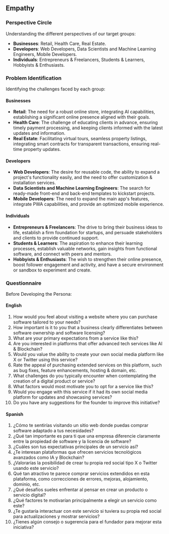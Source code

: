 ## Empathy

### Perspective Circle

Understanding the different perspectives of our target groups:

- **Businesses**: Retail, Health Care, Real Estate.
- **Developers**: Web Developers, Data Scientists and Machine Learning Engineers, Mobile Developers.
- **Individuals**: Entrepreneurs & Freelancers, Students & Learners, Hobbyists & Enthusiasts.

### Problem Identification

Identifying the challenges faced by each group:

#### Businesses
- **Retail**: The need for a robust online store, integrating AI capabilities, establishing a significant online presence aligned with their goals.
- **Health Care**: The challenge of educating clients in advance, ensuring timely payment processing, and keeping clients informed with the latest updates and information.
- **Real Estate**: Facilitating virtual tours, seamless property listings, integrating smart contracts for transparent transactions, ensuring real-time property updates.

#### Developers
- **Web Developers**: The desire for reusable code, the ability to expand a project's functionality easily, and the need to offer customization & installation services.
- **Data Scientists and Machine Learning Engineers**: The search for ready-made front-end and back-end templates to kickstart projects.
- **Mobile Developers**: The need to expand the main app's features, integrate PWA capabilities, and provide an optimized mobile experience.

#### Individuals
- **Entrepreneurs & Freelancers**: The drive to bring their business ideas to life, establish a firm foundation for startups, and persuade stakeholders and clients to provide continued support.
- **Students & Learners**: The aspiration to enhance their learning processes, establish valuable networks, gain insights from functional software, and connect with peers and mentors.
- **Hobbyists & Enthusiasts**: The wish to strengthen their online presence, boost follower engagement and activity, and have a secure environment or sandbox to experiment and create.

### Questionnaire
Before Developing the Persona:
#### English
1. How would you feel about visiting a website where you can purchase software tailored to your needs?
2. How important is it to you that a business clearly differentiates between software ownership and software licensing?
3. What are your primary expectations from a service like this? 
4. Are you interested in platforms that offer advanced tech services like AI & Blockchain? 
5. Would you value the ability to create your own social media platform like X or Twitter using this service?
6. Rate the appeal of purchasing extended services on this platform, such as bug fixes, feature enhancements, hosting & domain, etc.
7. What challenges do you typically encounter when contemplating the creation of a digital product or service?
8. What factors would most motivate you to opt for a service like this?
9. Would you engage with this service if it had its own social media platform for updates and showcasing services?
10. Do you have any suggestions for the founder to improve this initiative?

#### Spanish
1. ¿Cómo te sentirías visitando un sitio web donde puedas comprar software adaptado a tus necesidades?
2. ¿Qué tan importante es para ti que una empresa diferencie claramente entre la propiedad de software y la licencia de software?
3. ¿Cuáles son tus expectativas principales de un servicio así?
4. ¿Te interesan plataformas que ofrecen servicios tecnológicos avanzados como IA y Blockchain?
5. ¿Valorarías la posibilidad de crear tu propia red social tipo X o Twitter usando este servicio?
6. Qué tan atractivo te parece comprar servicios extendidos en esta plataforma, como correcciones de errores, mejoras, alojamiento, dominio, etc.
7. ¿Qué desafíos sueles enfrentar al pensar en crear un producto o servicio digital?
8. ¿Qué factores te motivarían principalmente a elegir un servicio como este?
9. ¿Te gustaría interactuar con este servicio si tuviera su propia red social para actualizaciones y mostrar servicios?
10. ¿Tienes algún consejo o sugerencia para el fundador para mejorar esta iniciativa?

